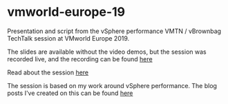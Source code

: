 # vmworld-europe-19

Presentation and script from the vSphere performance VMTN / vBrownbag TechTalk session at VMworld Europe 2019.

The slides are available without the video demos, but the session was recorded live, and the recording can be found [here](https://youtu.be/gXoITszLSQM)

Read about the session [here](https://my.vmworld.com/widget/vmware/vmworld19eu/eu19catalog?search=VMTN5080E)

The session is based on my work around vSphere performance. The blog posts I've created on this can be found [here](https://rudimartinsen.com/vsphere-performance)
